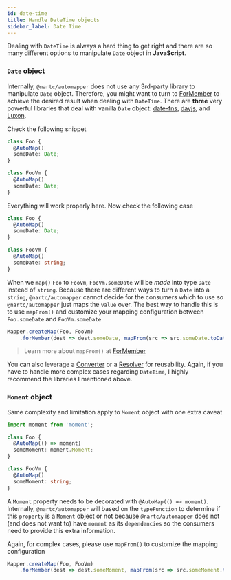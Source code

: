 ```yaml
---
id: date-time
title: Handle DateTime objects
sidebar_label: Date Time
---
```


Dealing with `DateTime` is always a hard thing to get right and there are so many different options to manipulate `Date` object in **JavaScript**.

### `Date` object

Internally, `@nartc/automapper` does not use any 3rd-party library to manipulate `Date` object. Therefore, you might want to turn to [ForMember](../mapping-configuration/for-member/basic.md)
to achieve the desired result when dealing with `DateTime`. There are **three** very powerful libraries that deal with vanilla `Date` object: [date-fns](https://date-fns.org/), [dayjs](https://github.com/iamkun/dayjs),
and [Luxon](https://moment.github.io/luxon/).

Check the following snippet

```typescript
class Foo {
  @AutoMap()
  someDate: Date;
}

class FooVm {
  @AutoMap()
  someDate: Date;
}
```

Everything will work properly here. Now check the following case

```typescript
class Foo {
  @AutoMap()
  someDate: Date;
}

class FooVm {
  @AutoMap()
  someDate: string;
}
```

When we `map()` `Foo` to `FooVm`, `FooVm.someDate` will be _made_ into type `Date` instead of `string`. Because there are different ways to turn a `Date` into a `string`,
`@nartc/automapper` cannot decide for the consumers which to use so `@nartc/automapper` just maps the `value` over. The best way to handle this is to use `mapFrom()` and
customize your mapping configuration between `Foo.someDate` and `FooVm.someDate`

```typescript
Mapper.createMap(Foo, FooVm)
    .forMember(dest => dest.someDate, mapFrom(src => src.someDate.toDateString());
```

> Learn more about `mapFrom()` at [ForMember](../mapping-configuration/for-member/basic.md)

You can also leverage a [Converter](../mapping-configuration/for-member/convert-using.md) or a [Resolver](../mapping-configuration/for-member/resolver.md) for reusability. Again, if you have to handle more complex cases
regarding `DateTime`, I highly recommend the libraries I mentioned above.

### `Moment` object

Same complexity and limitation apply to `Moment` object with one extra caveat

```typescript {4}
import moment from 'moment';

class Foo {
  @AutoMap(() => moment)
  someMoment: moment.Moment;
}

class FooVm {
  @AutoMap()
  someMoment: string;
}
```

A `Moment` property needs to be decorated with `@AutoMap(() => moment)`. Internally, `@nartc/automapper` will based on the `typeFunction` to determine if this `property`
is a `Moment` object or not because `@nartc/automapper` does not (and does not want to) have `moment` as its `dependencies` so the consumers need to provide this extra information.

Again, for complex cases, please use `mapFrom()` to customize the mapping configuration

```typescript
Mapper.createMap(Foo, FooVm)
    .forMember(dest => dest.someMoment, mapFrom(src => src.someMoment.toISOString());
```
